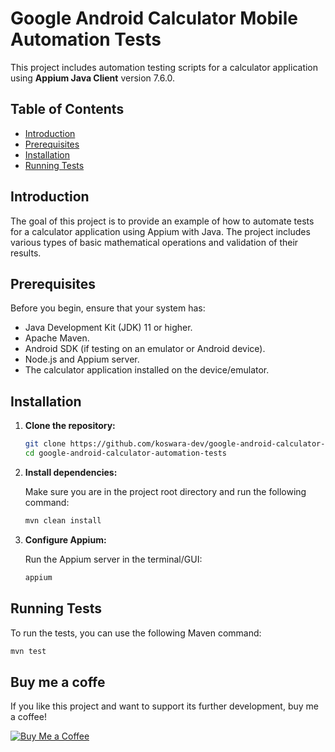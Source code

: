 # Google Android Calculator Mobile Automation Tests

This project includes automation testing scripts for a calculator application using **Appium Java Client** version 7.6.0.

## Table of Contents

- [Introduction](#introduction)
- [Prerequisites](#prerequisites)
- [Installation](#installation)
- [Running Tests](#running-tests)

## Introduction

The goal of this project is to provide an example of how to automate tests for a calculator application using Appium with Java. The project includes various types of basic mathematical operations and validation of their results.

## Prerequisites

Before you begin, ensure that your system has:

- Java Development Kit (JDK) 11 or higher.
- Apache Maven.
- Android SDK (if testing on an emulator or Android device).
- Node.js and Appium server.
- The calculator application installed on the device/emulator.

## Installation

1. **Clone the repository:**

    ```bash
    git clone https://github.com/koswara-dev/google-android-calculator-automation-tests.git
    cd google-android-calculator-automation-tests
    ```

2. **Install dependencies:**

   Make sure you are in the project root directory and run the following command:

    ```bash
    mvn clean install
    ```

3. **Configure Appium:**

   Run the Appium server in the terminal/GUI:

    ```bash
    appium
    ```

## Running Tests

To run the tests, you can use the following Maven command:

```bash
mvn test
```

## Buy me a coffe

If you like this project and want to support its further development, buy me a coffee!

[![Buy Me a Coffee](https://www.buymeacoffee.com/assets/img/guidelines/download-assets-sm-1.svg)](https://www.buymeacoffee.com/kudajengke404)
